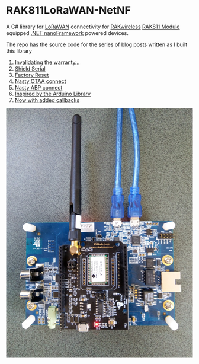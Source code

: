 # RAK811LoRaWAN-NetNF
A C# library for [LoRaWAN](https://lora-alliance.org/about-lorawan) connectivity for [RAKwireless](https://www.rakwireless.com/en-us) [RAK811 Module](https://store.rakwireless.com/products/rak811-lpwan-module) equipped [.NET nanoFramework](https://nanoframework.net/) powered devices.

The repo has the source code for the series of blog posts written as I built this library


01. [Invalidating the warranty…](https://blog.devmobile.co.nz/2020/06/15/nanoframework-rak811-lorawan-library-part1/)
02. [Shield Serial](https://blog.devmobile.co.nz/2020/06/17/nanoframework-rak811-lorawan-library-part2/)
03. [Factory Reset](https://blog.devmobile.co.nz/2020/06/21/nanoframework-rak811-lorawan-library-part3/)
04. [Nasty OTAA connect](https://blog.devmobile.co.nz/2020/06/21/nanoframework-rak811-lorawan-library-part4/)
05. [Nasty ABP connect](https://blog.devmobile.co.nz/2020/06/22/nanoframework-rak811-lorawan-library-part5/)
06. [Inspired by the Arduino Library](https://blog.devmobile.co.nz/2020/06/27/nanoframework-rak811-lorawan-library-part6/)
08. [Now with added callbacks](https://blog.devmobile.co.nz/2020/07/03/nanoframework-rak811-lorawan-library-part7/)

![RAK811 EVB on nanoFrameowkr device](ST_STM32F769I_DISCOVERY-RAK811Working.jpg)
